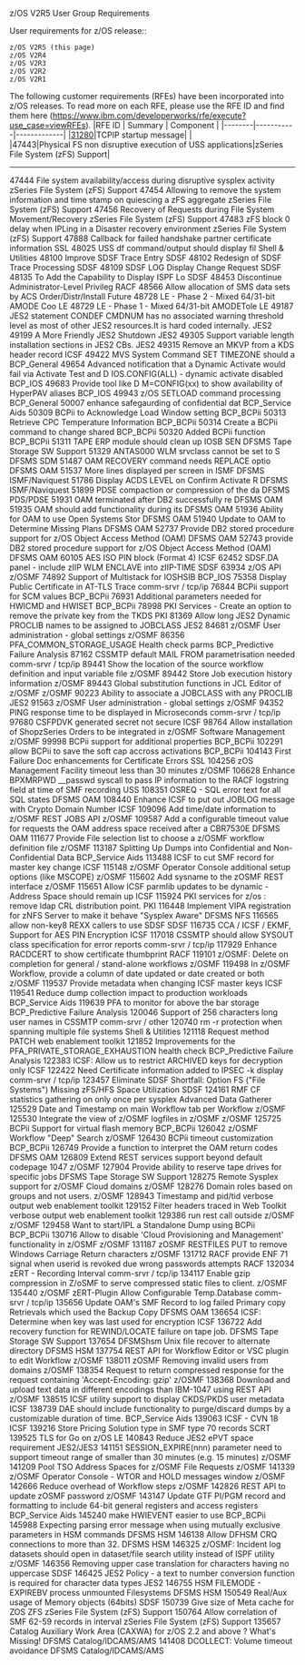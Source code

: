 z/OS V2R5 User Group Requirements

User requirements for z/OS release::

    z/OS V2R5 (this page)
    z/OS V2R4
    z/OS V2R3
    z/OS V2R2
    z/OS V2R1

The following customer requirements (RFEs) have been incorporated into z/OS releases. To read more on each RFE, please use the RFE ID and find them here (https://www.ibm.com/developerworks/rfe/execute?use_case=viewRFEs).
|RFE ID  | 	Summary  | 	Component  |
|--------|-----------|-------------|
|[31280](https://ideas.ibm.com/ideas/ZOS-I-66)|TCPIP startup message| | 	
|47443|Physical FS non disruptive execution of USS applications|zSeries File System (zFS) Support|

---

47444 	File system availability/access during disruptive sysplex activity 	zSeries File System (zFS) Support
47454 	Allowing to remove the system information and time stamp on quiescing a zFS aggregate 	zSeries File System (zFS) Support
47456 	Recovery of Requests during File System Movement/Recovery 	zSeries File System (zFS) Support
47483 	zFS block 0 delay when IPLing in a Disaster recovery environment 	zSeries File System (zFS) Support
47888 	Callback for failed handshake partner certificate information 	SSL
48025 	USS df command/output should display fil 	Shell & Utilities
48100 	Improve SDSF Trace Entry 	SDSF
48102 	Redesign of SDSF Trace Processing 	SDSF
48109 	SDSF LOG Display Change Request 	SDSF
48135 	To Add the Capability to Display ISPF Lo 	SDSF
48453 	Discontinue Administrator-Level Privileg 	RACF
48566 	Allow allocation of SMS data sets by ACS 	Order/Distr/Install Future
48728 	LE - Phase 2 - Mixed 64/31-bit AMODE Coo 	LE
48729 	LE - Phase 1 - Mixed 64/31-bit AMODETole 	LE
49187 	JES2 statement CONDEF CMDNUM has no associated warning threshold level as most of other JES2 resources.It is hard coded internally. 	JES2
49199 	A More Friendly JES2 Shutdown 	JES2
49305 	Support variable length installation sections in JES2 CBs. 	JES2
49315 	Remove an MKVP from a KDS header record 	ICSF
49422 	MVS System Command SET TIMEZONE should a 	BCP_General
49654 	Advanced notification that a Dynamic Activate would fail via Activate Test and D IOS.CONFIG(ALL) - dynamic activate disabled 	BCP_IOS
49683 	Provide tool like D M=CONFIG(xx) to show availability of HyperPAV aliases 	BCP_IOS
49943 	z/OS SETLOAD command processing 	BCP_General
50007 	enhance safegaurding of confidential dat 	BCP_Service Aids
50309 	BCPii to Acknowledge Load Window setting 	BCP_BCPii
50313 	Retrieve CPC Temperature Information 	BCP_BCPii
50314 	Create a BCPii command to change shared 	BCP_BCPii
50320 	Added BCPii function 	BCP_BCPii
51311 	TAPE ERP module should clean up IOSB SEN 	DFSMS Tape Storage SW Support
51329 	ANTAS000 WLM srvclass cannot be set to S 	DFSMS SDM
51487 	OAM RECOVERY command needs REPLACE optio 	DFSMS OAM
51537 	More lines displayed per screen in ISMF 	DFSMS ISMF/Naviquest
51786 	Display ACDS LEVEL on Confirm Activate R 	DFSMS ISMF/Naviquest
51899 	PDSE compaction or compression of the da 	DFSMS PDS/PDSE
51931 	OAM terminated after DB2 successfully re 	DFSMS OAM
51935 	OAM should add functionality during its 	DFSMS OAM
51936 	Ability for OAM to use Open Systems Stor 	DFSMS OAM
51940 	Update to OAM to Determine Missing Plans 	DFSMS OAM
52737 	Provide DB2 stored procedure support for z/OS Object Access Method (OAM) 	DFSMS OAM
52743 	provide DB2 stored procedure support for z/OS Object Access Method (OAM) 	DFSMS OAM
60105 	AES ISO PIN block (Format 4) 	ICSF
62452 	SDSF.DA panel - include zIIP WLM ENCLAVE into zIIP-TIME 	SDSF
63934 	z/OS API 	z/OSMF
74892 	Support of Multistack for IOSHSIB 	BCP_IOS
75358 	Display Public Certificate in AT-TLS Trace 	comm-srvr / tcp/ip
76844 	BCPii support for SCM values 	BCP_BCPii
76931 	Additional parameters needed for HWICMD and HWISET 	BCP_BCPii
78998 	PKI Services - Create an option to remove the private key from the TKDS 	PKI
81369 	Allow long JES2 Dynamic PROCLIB names to be assigned to JOBCLASS 	JES2
84681 	z/OSMF User administration - global settings 	z/OSMF
86356 	PFA_COMMON_STORAGE_USAGE Health check parms 	BCP_Predictive Failure Analysis
87162 	CSSMTP default MAIL FROM parametrisation needed 	comm-srvr / tcp/ip
89441 	Show the location of the source workflow definition and input variable file 	z/OSMF
89442 	Store Job execution history information 	z/OSMF
89443 	Global substitution functions in JCL Editor of z/OSMF 	z/OSMF
90223 	Ability to associate a JOBCLASS with any PROCLIB 	JES2
91563 	z/OSMF User administration - global settings 	z/OSMF
94352 	PING response time to be displayed in Microseconds 	comm-srvr / tcp/ip
97680 	CSFPDVK generated secret not secure 	ICSF
98764 	Allow installation of ShopzSeries Orders to be integrated in z/OSMF Software Management 	z/OSMF
99998 	BCPii support for additional properties 	BCP_BCPii
102291 	allow BCPii to save the soft cap accross activations 	BCP_BCPii
104143 	First Failure Doc enhancements for Certificate Errors 	SSL
104256 	zOS Management Facility timeout less than 30 minutes 	z/OSMF
106628 	Enhance BPXMRPWD __passwd syscall to pass IP information to the RACF logstring field at time of SMF recording 	USS
108351 	OSREQ - SQL error text for all SQL states 	DFSMS OAM
108440 	Enhance ICSF to put out JOBLOG message with Crypto Domain Number 	ICSF
109096 	Add time/date information to z/OSMF REST JOBS API 	z/OSMF
109587 	Add a configurable timeout value for requests the OAM address space received after a CBR7530E 	DFSMS OAM
111677 	Provide File selection list to choose a z/OSMF workflow definition file 	z/OSMF
113187 	Splitting Up Dumps into Confidential and Non-Confidential Data 	BCP_Service Aids
113488 	ICSF to cut SMF record for master key change 	ICSF
115148 	z/OSMF Operator Console additional setup options (like MSCOPE) 	z/OSMF
115602 	Add sysname to the zOSMF REST interface 	z/OSMF
115651 	Allow ICSF parmlib updates to be dynamic - Address Space should remain up 	ICSF
115924 	PKI services for z/os : remove ldap CRL distribution point. 	PKI
116448 	Implement VIPA registration for zNFS Server to make it behave "Sysplex Aware" 	DFSMS NFS
116565 	allow non-key8 REXX callers to use SDSF 	SDSF
116735 	CCA / ICSF / EKMF, Support for AES PIN Encryption 	ICSF
117018 	CSSMTP should allow SYSOUT class specification for error reports 	comm-srvr / tcp/ip
117929 	Enhance RACDCERT to show certificate thumbprint 	RACF
119101 	z/OSMF: Delete on completion for general / stand-alone workflows 	z/OSMF
119498 	In z/OSMF Workflow, provide a column of date updated or date created or both 	z/OSMF
119537 	Provide metadata when changing ICSF master keys 	ICSF
119541 	Reduce dump collection impact to production workloads 	BCP_Service Aids
119639 	PFA to monitor for above the bar storage 	BCP_Predictive Failure Analysis
120046 	Support of 256 characters long user names in CSSMTP 	comm-srvr / other
120740 	rm -r protection when spanning multiple file systems 	Shell & Utilities
121118 	Request method PATCH 	web enablement toolkit
121852 	Improvements for the PFA_PRIVATE_STORAGE_EXHAUSTION health check 	BCP_Predictive Failure Analysis
122383 	ICSF: Allow us to restrict ARCHIVED keys for decryption only 	ICSF
122422 	Need Certificate information added to IPSEC -k display 	comm-srvr / tcp/ip
123457 	Eliminate SDSF Shortfall: Option FS ("File Systems") Missing zFS/HFS Space Utilization 	SDSF
124161 	RMF CF statistics gathering on only once per sysplex 	Advanced Data Gatherer
125529 	Date and Timestamp on main Workflow tab per Workflow 	z/OSMF
125530 	Integrate the view of z/OSMF logfiles in z/OSMF 	z/OSMF
125725 	BCPii Support for virtual flash memory 	BCP_BCPii
126042 	z/OSMF Workflow "Deep" Search 	z/OSMF
126430 	BCPii timeout customization 	BCP_BCPii
126749 	Provide a function to interpret the OAM return codes 	DFSMS OAM
126809 	Extend REST services support beyond default codepage 1047 	z/OSMF
127904 	Provide ability to reserve tape drives for specific jobs 	DFSMS Tape Storage SW Support
128275 	Remote Sysplex support for z/OSMF Cloud domains 	z/OSMF
128276 	Domain roles based on groups and not users. 	z/OSMF
128943 	Timestamp and pid/tid verbose output 	web enablement toolkit
129152 	Filter headers traced in Web Toolkit verbose output 	web enablement toolkit
129386 	run rest call outside z/OSMF 	z/OSMF
129458 	Want to start/IPL a Standalone Dump using BCPii 	BCP_BCPii
130716 	Allow to disable 'Cloud Provisioning and Management' functionality in z/OSMF 	z/OSMF
131187 	zOSMF RESTFILES PUT to remove Windows Carriage Return characters 	z/OSMF
131712 	RACF provide ENF 71 signal when userid is revoked due wrong passwords attempts 	RACF
132034 	zERT - Recording Interval 	comm-srvr / tcp/ip
134117 	Enable gzip compression in Z/oSMF to serve compressed static files to client. 	z/OSMF
135440 	z/OSMF zERT-Plugin Allow Configurable Temp.Database 	comm-srvr / tcp/ip
135656 	Update OAM's SMF Record to log failed Primary copy Retrievals which used the Backup Copy 	DFSMS OAM
136654 	ICSF: Determine when key was last used for encryption 	ICSF
136722 	Add recovery function for REWIND/LOCATE failure on tape job. 	DFSMS Tape Storage SW Support
137654 	DFSMShsm Unix file recover to alternate directory 	DFSMS HSM
137754 	REST API for Workflow Editor or VSC plugin to edit Workflow 	z/OSMF
138011 	zOSMF Removing invalid users from domains 	z/OSMF
138354 	Request to return compressed response for the request containing 'Accept-Encoding: gzip' 	z/OSMF
138368 	Download and upload text data in different encodings than IBM-1047 using REST API 	z/OSMF
138515 	ICSF utility support to display CKDS/PKDS user metadata 	ICSF
138739 	DAE should include functionality to purge/discard dumps by a customizable duration of time. 	BCP_Service Aids
139063 	ICSF - CVN 18 	ICSF
139216 	Store Pricing Solution type in SMF type 70 records 	SCRT
139525 	TLS for Go on z/OS 	LE
140843 	Reduce JES2 ePVT space requirement 	JES2/JES3
141151 	SESSION_EXPIRE(nnn) parameter need to support timeout range of smaller than 30 minutes (e.g. 15 minutes) 	z/OSMF
141209 	Pool TSO Address Spaces for z/OSMF File Requests 	z/OSMF
141339 	z/OSMF Operator Console - WTOR and HOLD messages window 	z/OSMF
142666 	Reduce overhead of Workflow steps 	z/OSMF
142826 	REST API to update zOSMF password 	z/OSMF
143147 	Update GTF PI/PGM record and formatting to include 64-bit general registers and access registers 	BCP_Service Aids
145240 	make HWIEVENT easier to use 	BCP_BCPii
145988 	Expecting parsing error message when using mutually exclusive parameters in HSM commands 	DFSMS HSM
146138 	Allow DFHSM CRQ connections to more than 32. 	DFSMS HSM
146325 	z/OSMF: Incident log datasets should open in dataset/file search utility instead of ISPF utility 	z/OSMF
146356 	Removing upper case translation for characters having no uppercase 	SDSF
146425 	JES2 Policy - a text to number conversion function is required for character data types 	JES2
146755 	HSM FILEMODE - EXPIREBV process unmounted Filesystems 	DFSMS HSM
150549 	Real/Aux usage of Memory objects (64bits) 	SDSF
150739 	Give size of Meta cache for ZOS ZFS 	zSeries File System (zFS) Support
150764 	Allow correlation of SMF 62-59 records in interval 	zSeries File System (zFS) Support
135657 	Catalog Auxiliary Work Area (CAXWA) for z/OS 2.2 and above ? What's Missing! 	DFSMS Catalog/IDCAMS/AMS
141408 	DCOLLECT: Volume timeout avoidance 	DFSMS Catalog/IDCAMS/AMS 
